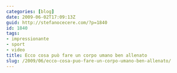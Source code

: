 ```yaml
---
categories: [blog]
date: 2009-06-02T17:09:13Z
guid: http://stefanocecere.com/?p=1840
id: 1840
tags:
- impressionante
- sport
- video
title: Ecco cosa può fare un corpo umano ben allenato
slug: /2009/06/ecco-cosa-puo-fare-un-corpo-umano-ben-allenato/
---
```


